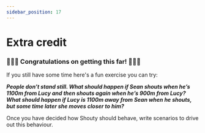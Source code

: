 ```yaml
---
sidebar_position: 17
---
```


# Extra credit

### 🌟🌟🌟 Congratulations on getting this far! 🌟🌟🌟

If you still have some time here's a fun exercise you can try:

**_People don’t stand still. What should happen if Sean shouts when he’s 1100m from Lucy and then shouts again when he’s 900m from Lucy? What should happen if Lucy is 1100m away from Sean when he shouts, but some time later she moves closer to him?_**

Once you have decided how Shouty should behave, write scenarios to drive out this behaviour.
